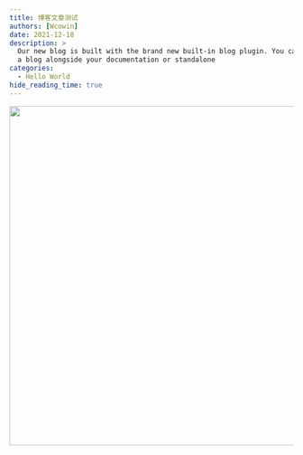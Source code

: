```yaml
---
title: 博客文章测试
authors: [Wcowin]
date: 2021-12-18
description: >
  Our new blog is built with the brand new built-in blog plugin. You can build
  a blog alongside your documentation or standalone
categories:
  - Hello World
hide_reading_time: true
---
```




<!-- ![jpeg](https://s1.imagehub.cc/images/2024/02/02/7915aa7eb900ecb672597f3a5c766e03.jpeg){.img1} -->

<p align="center">
  <img class="img1" src="https://s1.imagehub.cc/images/2024/02/02/7915aa7eb900ecb672597f3a5c766e03.jpeg" style="width: 600px; height: auto;">
</p>

